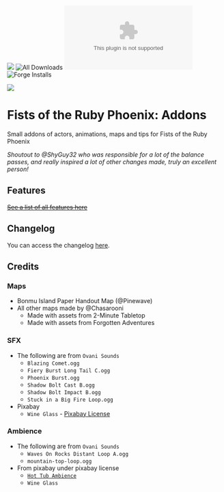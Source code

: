 ![](https://img.shields.io/badge/Foundry-v13-informational)
![All Downloads](https://img.shields.io/github/downloads/ChasarooniZ/ruby-phoenix-addons/total?color=5e0000&label=All%20Downloads)
![Latest Release Download Count](https://img.shields.io/github/downloads/ChasarooniZ/ruby-phoenix-addons/latest/module.zip)
![Forge Installs](https://img.shields.io/badge/dynamic/json?label=Forge%20Installs&query=package.installs&suffix=%25&url=https%3A%2F%2Fforge-vtt.com%2Fapi%2Fbazaar%2Fpackage%2Ffist-of-the-ruby-phoenix-addons&colorB=4aa94a)

[![](https://img.shields.io/badge/ko--fi-donate-%23FF5E5B?style=flat-square&logo=ko-fi&logoColor=white)](https://ko-fi.com/Chasarooni)

# Fists of the Ruby Phoenix: Addons

Small addons of actors, animations, maps and tips for Fists of the Ruby Phoenix

_Shoutout to @ShyGuy32 who was responsible for a lot of the balance passes, and really inspired a lot of other changes made, truly an excellent person!_

## Features

~~[See a list of all features here](/FEATURES.MD)~~

## Changelog

You can access the changelog [here](/CHANGELOG.md).

## Credits

### Maps

- Bonmu Island Paper Handout Map (@Pinewave)
- All other maps made by @Chasarooni
  - Made with assets from 2-Minute Tabletop
  - Made with assets from Forgotten Adventures

### SFX

- The following are from `Ovani Sounds`
  - `Blazing Comet.ogg`
  - `Fiery Burst Long Tail C.ogg`
  - `Phoenix Burst.ogg`
  - `Shadow Bolt Cast B.ogg`
  - `Shadow Bolt Impact B.ogg`
  - `Stuck in a Big Fire Loop.ogg`
- Pixabay
  - `Wine Glass` - [Pixabay License](https://pixabay.com/sound-effects/wine-glass-74398/)

### Ambience

- The following are from `Ovani Sounds`
  - `Waves On Rocks Distant Loop A.ogg`
  - `mountain-top-loop.ogg`
- From pixabay under pixabay license
  - [`Hot Tub Ambience`](https://pixabay.com/sound-effects/extended-hot-tub-ambience-218428/)
  - `Wine Glass`
